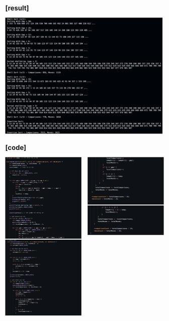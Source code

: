 ## [result]
<img src="./result.png" alt="Result Image" width="500">

## [code]
<div style="display: flex; justify-content: center; align-items: flex-start;">
  <div>
    <img src="./code1.png" alt="사진1" width="500"; height: 200px;">
    <img src="./code2.png" alt="사진2" width="500"; height: 200px;">
  </div>
  <div style="margin-left: 20px;">
    <img src="./code1-2.png" alt="사진3" width="500"; height: 200px;">
    <img src="./code2-2.png" alt="사진4" width="500"; height: 0px;">
  </div>
</div>